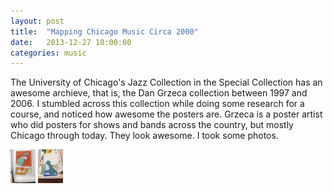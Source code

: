 ```yaml
---
layout: post
title:  "Mapping Chicago Music Circa 2000"
date:   2013-12-27 10:00:00
categories: music
---
```


The University of Chicago's Jazz Collection in the Special Collection has an awesome archieve, that is, the Dan Grzeca collection between 1997 and 2006. I stumbled across this collection while doing some research for a course, and noticed how awesome the posters are. Grzeca is a poster artist who did posters for shows and bands across the country, but mostly Chicago through today. They look awesome. I took some photos. 



<a href="/img/gr_post/vandermark.jpg" data-lightbox="grzeca"><img src="/img/gr_post/vandermark.jpg" width="40"></a>
<a href="/img/gr_post/japanesque.jpg" data-lightbox="grzeca"><img src="/img/gr_post/japanesque.jpg" width="40"></a>
